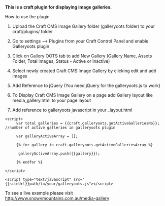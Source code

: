 <b>This is a craft plugin for displaying image galleries.</b>

How to use the plugin

1. Upload the Craft CMS Image Gallery folder (galleryoots folder) to your craft/plugins/ folder

2. Go to settings —> Plugins from your Craft Control Panel and enable Galleryoots plugin

3. Click on Gallery OOTS tab to add New Gallery (Gallery Name, Assets Folder, Total Images, Status - Active or Inactive)

4. Select newly created Craft CMS Image Gallery by clicking edit and add images

5. Add Reference to jQuery (You need jQuery for the galleryoots.js to work)
	<script src="https://ajax.googleapis.com/ajax/libs/jquery/2.1.3/jquery.min.js"></script>

6. To Display Craft CMS Image Gallery on a page add Gallery layout like media_gallery.html to your page layout

7. Add reference to galleryoots javascript in your _layout.html

```
<script>
     var total_galleries = {{craft.galleryoots.getActiveGalleriesNo}}; //number of active galleries in galleryoots plugin

     var galleryActiveArray = [];

     {% for gallery in craft.galleryoots.getActiveGalleriesArray %}

      galleryActiveArray.push({{gallery}});

     {% endfor %}

</script>

<script type="text/javascript" src="{{siteUrl}}path/to/your/galleryoots.js"></script>
```
To see a live example please visit http://www.snowymountains.com.au/media-gallery
